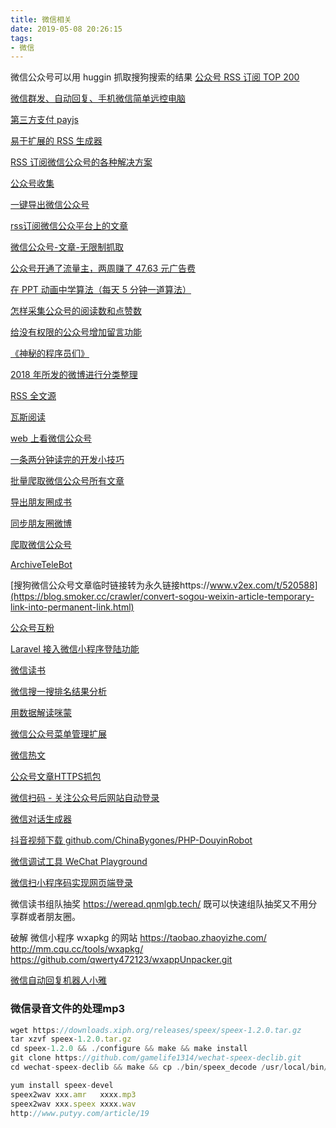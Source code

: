 ```yaml
---
title: 微信相关
date: 2019-05-08 20:26:15
tags:
- 微信
---
```


微信公众号可以用 huggin 抓取搜狗搜索的结果
[公众号 RSS 订阅 TOP 200](https://weread.app/rank)

[微信群发、自动回复、手机微信简单远控电脑](https://github.com/PengJenas/MineWechat)

[第三方支付 payjs](https://www.paycats.cn/)

[易于扩展的 RSS 生成器](https://docs.rsshub.app/)

[RSS 订阅微信公众号的各种解决方案](https://www.v2ex.com/t/492551)

[公众号收集](http://www.ershicimi.com/)

[一键导出微信公众号](http://www.qianhaikeji.cn/)

[rss订阅微信公众平台上的文章](https://www.zhihu.com/question/21288524)

[微信公众号-文章-无限制抓取](https://github.com/leo8916/wxhub)

[公众号开通了流量主，两周赚了 47.63 元广告费](https://mp.weixin.qq.com/s/LUavw-4dc1UgB1xiM8UT5Q)

[ 在 PPT 动画中学算法（每天 5 分钟一道算法）](https://www.v2ex.com/t/507696)

[怎样采集公众号的阅读数和点赞数](https://www.zhihu.com/question/26716409/answer/224332129)

[给没有权限的公众号增加留言功能](https://kywx.xyz/)

[《神秘的程序员们》](https://code2048.com/)

[2018 年所发的微博进行分类整理](https://github.com/GitHubDaily/GitHubDaily)

[RSS 全文源](https://rss.mifaw.com/)

[瓦斯阅读](https://qnmlgb.tech/)

[web 上看微信公众号](https://www.vreadtech.com/)

[一条两分钟读完的开发小技巧](https://www.v2ex.com/t/490020)

[批量爬取微信公众号所有文章](https://github.com/songluyi/crawl_wechat)

[导出朋友圈成书](https://weixinshu.com/)

[同步朋友圈微博](http://tbq.gootile.com/download)

[爬取微信公众号](https://www.v2ex.com/t/306226)

[ArchiveTeleBot](https://github.com/Terminus2049/ArchiveTeleBot)

[搜狗微信公众号文章临时链接转为永久链接https://www.v2ex.com/t/520588](https://blog.smoker.cc/crawler/convert-sogou-weixin-article-temporary-link-into-permanent-link.html)

[公众号互粉](http://pooltea.com/forum/fans_3.php)

[ Laravel 接入微信小程序登陆功能](https://learnku.com/laravel/t/29141)

[微信读书](https://weread.qnmlgb.tech/?rel=ws)

[微信搜一搜排名结果分析](http://www.zhidaow.com/post/weo-first-post)

[用数据解读咪蒙](https://www.xiaokuake.com/p/mimeng.html?from=groupmessage)

[微信公众号菜单管理扩展](https://github.com/largezhou/wechat-menu)

[微信热文](https://tophub.today/n/WnBe01o371?utm_source=hacpai.com)

[公众号文章HTTPS抓包](http://ciika.com/2018/07/winddow-charles-https/)

[微信扫码 - 关注公众号后网站自动登录](https://learnku.com/articles/26718)

[微信对话生成器](https://we.wwei.cn/)

[抖音视频下载 github.com/ChinaBygones/PHP-DouyinRobot](https://smallvideo.dozentools.com/)

[微信调试工具 WeChat Playground ](https://github.com/mingyoung/wechat-playground)

[微信扫小程序码实现网页端登录](https://learnku.com/articles/32351)

微信读书组队抽奖 https://weread.qnmlgb.tech/ 既可以快速组队抽奖又不用分享群或者朋友圈。


破解 微信小程序 wxapkg 的网站  https://taobao.zhaoyizhe.com/ http://mm.cqu.cc/tools/wxapkg/ https://github.com/qwerty472123/wxappUnpacker.git


[微信自动回复机器人小雅](https://github.com/nasaplayer/WeChatRobotYa)

### 微信录音文件的处理mp3
```javascript
wget https://downloads.xiph.org/releases/speex/speex-1.2.0.tar.gz
tar xzvf speex-1.2.0.tar.gz
cd speex-1.2.0 && ./configure && make && make install
git clone https://github.com/gamelife1314/wechat-speex-declib.git
cd wechat-speex-declib && make && cp ./bin/speex_decode /usr/local/bin/speex2wav

yum install speex-devel
speex2wav xxx.amr   xxxx.mp3
speex2wav xxx.speex xxxx.wav
http://www.putyy.com/article/19

```
